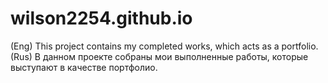 # wilson2254.github.io
(Eng) This project contains my completed works, which acts as a portfolio.
(Rus) В данном проекте собраны мои выполненные работы, которые выступают в качестве портфолио.
